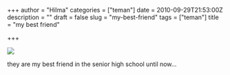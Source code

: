 +++
author = "Hilma"
categories = ["teman"]
date = 2010-09-29T21:53:00Z
description = ""
draft = false
slug = "my-best-friend"
tags = ["teman"]
title = "my  best friend"

+++

[![](https://i2.wp.com/2.bp.blogspot.com/_ft2guLgJppw/TKNv5pfe8DI/AAAAAAAAATE/m8pmgfTaEmY/s320/XFGDX.jpg?w=780)](https://i2.wp.com/2.bp.blogspot.com/_ft2guLgJppw/TKNv5pfe8DI/AAAAAAAAATE/m8pmgfTaEmY/s1600/XFGDX.jpg)

they are my best friend in the senior high school until now…

